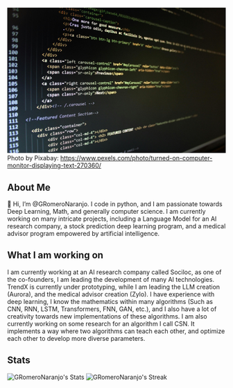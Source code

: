 ![Photo by Pixabay](pexels-pixabay-270360.jpg)
Photo by Pixabay: https://www.pexels.com/photo/turned-on-computer-monitor-displaying-text-270360/

## About Me

👋 Hi, I’m @GRomeroNaranjo. I code in python, and I am passionate towards Deep Learning, Math, and generally computer science. I am currently working on many intricate projects, including a Language Model for an AI research company, a stock prediction deep learning program, and a medical advisor program empowered by artificial intelligence. 

## What I am working on

I am currently working at an AI research company called Sociloc, as one of the co-founders, I am leading the development of many AI technologies. TrendX is currently under prototyping, while I am leading the LLM creation (Aurora), and the medical advisor creation (Zylo). I have experience with deep learning, I know the mathematics within many algorithms (Such as CNN, RNN, LSTM, Transformers, FNN, GAN, etc.), and I also have a lot of creativity towards new implementations of these algorithms. I am also currently working on some research for an algorithm I call CSN. It implements a way where two algorithms can teach each other, and optimize each other to develop more diverse parameters.

## Stats
![GRomeroNaranjo's Stats](https://github-readme-stats.vercel.app/api?username=GRomeroNaranjo&theme=radical&show_icons=true&hide_border=true&count_private=true)
![GRomeroNaranjo's Streak](https://github-readme-streak-stats.herokuapp.com/?user=GRomeroNaranjo&theme=radical&hide_border=true)
